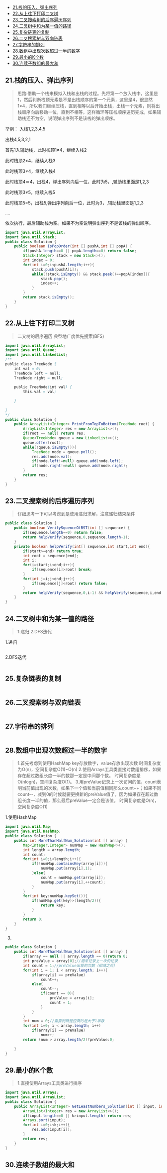 <!-- TOC -->

- [21.栈的压入、弹出序列](#21栈的压入弹出序列)
- [22.从上往下打印二叉树](#22从上往下打印二叉树)
- [23.二叉搜索树的后序遍历序列](#23二叉搜索树的后序遍历序列)
- [24.二叉树中和为某一值的路径](#24二叉树中和为某一值的路径)
- [25.复杂链表的复制](#25复杂链表的复制)
- [26.二叉搜索树与双向链表](#26二叉搜索树与双向链表)
- [27.字符串的排列](#27字符串的排列)
- [28.数组中出现次数超过一半的数字](#28数组中出现次数超过一半的数字)
- [29.最小的K个数](#29最小的k个数)
- [30.连续子数组的最大和](#30连续子数组的最大和)

<!-- /TOC -->
## 21.栈的压入、弹出序列
>思路:借助一个栈来模拟入栈和出栈的过程。先将第一个放入栈中，这里是1，然后判断栈顶元素是不是出栈顺序的第一个元素，这里是4，很显然1≠4，所以我们继续压栈，直到相等以后开始出栈，出栈一个元素，则将出栈顺序向后移动一位，直到不相等，这样循环等压栈顺序遍历完成，如果辅助栈还不为空，说明弹出序列不是该栈的弹出顺序。

举例：
入栈1,2,3,4,5

出栈4,5,3,2,1

首先1入辅助栈，此时栈顶1≠4，继续入栈2

此时栈顶2≠4，继续入栈3

此时栈顶3≠4，继续入栈4

此时栈顶4＝4，出栈4，弹出序列向后一位，此时为5，,辅助栈里面是1,2,3

此时栈顶3≠5，继续入栈5

此时栈顶5=5，出栈5,弹出序列向后一位，此时为3，,辅助栈里面是1,2,3

….

依次执行，最后辅助栈为空。如果不为空说明弹出序列不是该栈的弹出顺序。

```java
import java.util.ArrayList;
import java.util.Stack;
public class Solution {
    public boolean IsPopOrder(int [] pushA,int [] popA) {
        if(pushA.length==0 || popA.length==0) return false;
        Stack<Integer> stack = new Stack<>();
        int index = 0;
        for(int i=0;i<pushA.length;i++){
            stack.push(pushA[i]);
            while(!stack.isEmpty() && stack.peek()==popA[index]){
                stack.pop();
                index++;
            }
        }
        return stack.isEmpty();
    }
}
```

## 22.从上往下打印二叉树
>二叉树的层序遍历  典型地广度优先搜索(BFS)

```java
import java.util.ArrayList;
import java.util.Queue;
import java.util.LinkedList;
/**
public class TreeNode {
    int val = 0;
    TreeNode left = null;
    TreeNode right = null;
 
    public TreeNode(int val) {
        this.val = val;
 
    }
 
}
*/
public class Solution {
    public ArrayList<Integer> PrintFromTopToBottom(TreeNode root) {
        ArrayList<Integer> res = new ArrayList<>();
        if(root == null) return res;
        Queue<TreeNode> queue = new LinkedList<>();
        queue.offer(root);
        while(!queue.isEmpty()){
            TreeNode node = queue.poll();
            res.add(node.val);
            if(node.left!=null) queue.add(node.left);
            if(node.right!=null) queue.add(node.right);
        }
        return res;
    }
}

```

## 23.二叉搜索树的后序遍历序列
>仔细思考一下可以考虑到是使用递归求解，注意递归结束条件

```java
public class Solution {
    public boolean VerifySquenceOfBST(int [] sequence) {
        if(sequence.length==0) return false;
        return helpVerify(sequence,0,sequence.length-1);
    }
    private boolean helpVerify(int[] sequence,int start,int end){
        if(start>=end) return true;
        int root = sequence[end];
        int i;
        for(i=start;i<end;i++){
            if(sequence[i]>root) break;
        }
        for(int j=i;j<end;j++){
            if(sequence[j]<root) return false;
        }
        return helpVerify(sequence,0,i-1) && helpVerify(sequence,i,end-1);
    }
}
```

## 24.二叉树中和为某一值的路径
>1.递归
2.DFS迭代

1.递归
```java

```

2.DFS迭代
```java

```

## 25.复杂链表的复制
>

```java

```

## 26.二叉搜索树与双向链表
>

```java

```

## 27.字符串的排列
>

```java

```

## 28.数组中出现次数超过一半的数字
>1.首先考虑到使用HashMap  key存放数字，value存放出现次数    时间复杂度为O(n)，空间复杂度O(1)~O(n)
2.使用Arrays工具类直接对数组排序，如果存在超过数组长度一半的数那一定是中间那个数。  时间复杂度是O(nlogn)，空间复杂度O(1)。
3.用preValue记录上一次访问的值，count表明当前值出现的次数，如果下一个值和当前值相同那么count++；如果不同count--，减到0的时候就要更换新的preValue值了，因为如果存在超过数组长度一半的值，那么最后preValue一定会是该值。
时间复杂度是O(n)，空间复杂度O(1)

1.使用HashMap
```java
import java.util.Map;
import java.util.HashMap;
public class Solution {
    public int MoreThanHalfNum_Solution(int [] array) {
        Map<Integer,Integer> numMap = new HashMap<>();
        int length = array.length;
        int count;
        for(int i=0;i<length;i++){
            if(!numMap.containsKey(array[i])){
                numMap.put(array[i],1);
            }else{
                count = numMap.get(array[i]);
                numMap.put(array[i],++count);
            }
        }
        for(int key:numMap.keySet()){
            if(numMap.get(key)>(length/2)){
                return key;
            }
        }
        return 0;
    }
}
```

3.
```java
public class Solution {
    public int MoreThanHalfNum_Solution(int [] array) {
        if(array == null || array.length == 0)return 0;
        int preValue = array[0];//用来记录上一次的记录
        int count = 1;//preValue出现的次数（相减之后）
        for(int i = 1; i < array.length; i++){
            if(array[i] == preValue)
                count++;
            else{
                count--;
                if(count == 0){
                    preValue = array[i];
                    count = 1;
                }
            }
        }
        int num = 0;//需要判断是否真的是大于1半数
        for(int i=0; i < array.length; i++)
            if(array[i] == preValue)
                num++;
        return (num > array.length/2)?preValue:0;
 
    }
}
```

## 29.最小的K个数
>1.直接使用Arrays工具类进行排序

```java
import java.util.Arrays;
import java.util.ArrayList;
public class Solution {
    public ArrayList<Integer> GetLeastNumbers_Solution(int [] input, int k) {
        ArrayList<Integer> res = new ArrayList<>();
        if(input.length==0 || k>input.length) return res;
        Arrays.sort(input);
        for(int i=0;i<k;i++){
            res.add(input[i]);
        }
        return res;
    }
}
```

## 30.连续子数组的最大和
>

```java

```